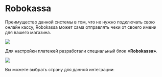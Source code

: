 # Robokassa

Преимущество данной системы в том, что не нужно подключать свою онлайн кассу, Robokassa может сама отправлять чеки от своего имени для вашего магазина.

![](../../../../.gitbook/assets/BZ5BtDyvzc0.jpg)

Для настройки платежей разработали специальный блок **«Robokassa»**.

![](../../../../.gitbook/assets/LispB05I2iM.jpg)

Вы можете выбрать страну для данной интеграции:

<figure><img src="../../../../.gitbook/assets/11 (1).jpg" alt=""><figcaption></figcaption></figure>

